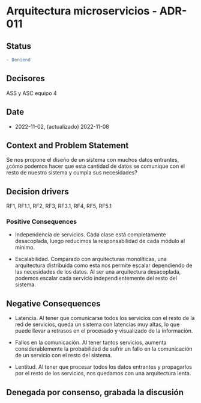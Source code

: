 # Arquitectura microservicios - ADR-011

## Status

```diff
- Deniend
```

## Decisores

ASS y ASC equipo 4

## Date

* 2022-11-02, (actualizado) 2022-11-08

## Context and Problem Statement

Se nos propone el diseño de un sistema con muchos datos entrantes, ¿cómo podemos hacer que esta cantidad de datos se comunique con el resto de nuestro sistema y cumpla sus necesidades?

## Decision drivers

RF1, RF1.1, RF2, RF3, RF3.1, RF4, RF5, RF5.1

### Positive Consequences

* Independencia de servicios. Cada clase está completamente desacoplada, luego reducimos la responsabilidad de cada módulo al mínimo.

* Escalabilidad. Comparado con arquitecturas monolíticas, una arquitectura distribuida como esta nos permite escalar dependiendo de las necesidades de los datos. Al ser una arquitectura desacoplada, podemos escalar cada servicio independientemente del resto del sistema.  

## Negative Consequences

* Latencia. Al tener que comunicarse todos los servicios con el resto de la red de servicios, queda un sistema con latencias muy altas, lo que puede llevar a retrasos en el procesado y visualizado de la información.

* Fallos en la comunicación. Al tener tantos servicios, aumenta considerablemente la probabilidad de sufrir un fallo en la comunicación de un servicio con el resto del sistema.

* Lentitud. Al tener que procesar todos los datos entrantes y propagarlos por el resto de los servicios, nos quedamos con una arquitectura lenta.

## Denegada por consenso, grabada la discusión

